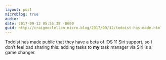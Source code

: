 ```yaml
---
layout: post
microblog: true
audio: 
date: 2017-09-12 05:56:38 -0600
guid: http://craigmcclellan.micro.blog/2017/09/12/todoist-has-made.html
---
```

Todoist has made public that they have a beta of iOS 11 Siri support, so I don’t feel bad sharing this: adding tasks to **my** task manager via Siri is a game changer.
